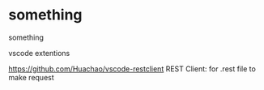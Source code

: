 # something
something


vscode extentions

https://github.com/Huachao/vscode-restclient
REST Client: for .rest file to make request